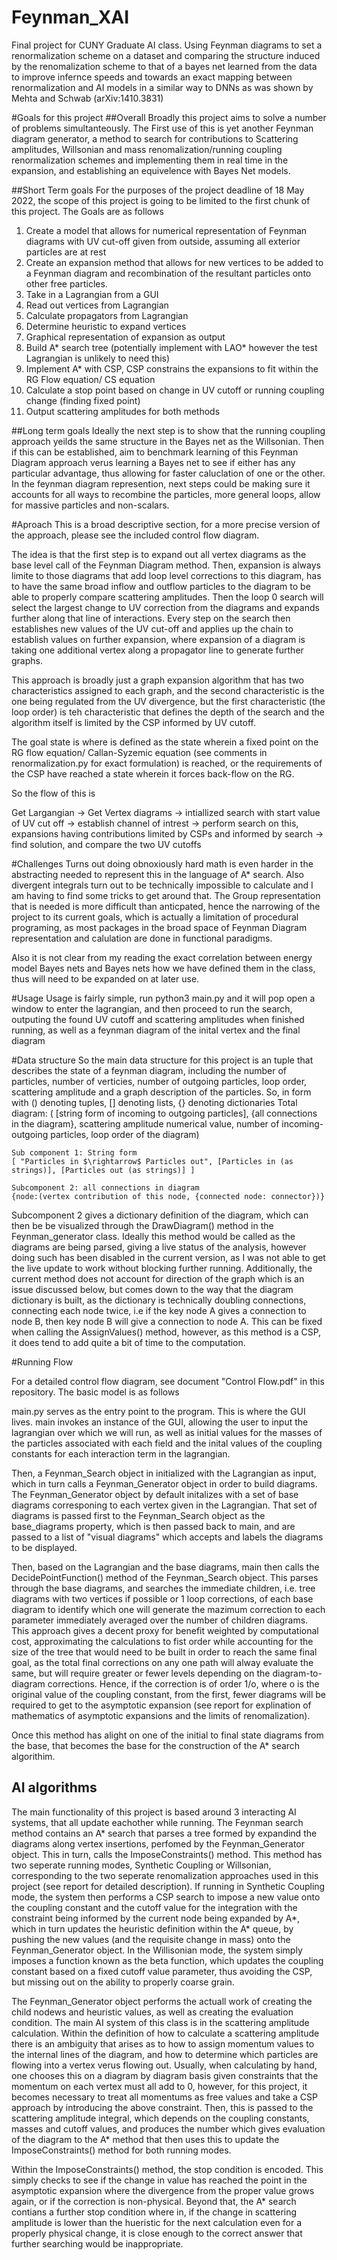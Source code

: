 # Feynman_XAI
Final project for CUNY Graduate AI class. 
Using Feynman diagrams to set a renormalization scheme on a dataset and comparing the structure induced by the renomalization scheme to that of a bayes net learned from the data to improve infernce speeds and towards an exact mapping between renormalization and AI models in a similar way to DNNs as was shown by Mehta and Schwab (arXiv:1410.3831)

#Goals for this project 
##Overall
Broadly this project aims to solve a number of problems simultanteously. The First use of this is yet another Feynman diagram generator, a method to search for contributions to Scattering amplitudes, Willsonian and mass renomalization/running coupling renormalization schemes and implementing them in real time in the expansion, and establishing an equivelence with Bayes Net models.

##Short Term goals
For the purposes of the project deadline of 18 May 2022, the scope of this project is going to be limited to the first chunk of this project. 
The Goals are as follows 
1. Create a model that allows for numerical representation of Feynman diagrams with UV cut-off given from outside, assuming all exterior particles are at rest
2. Create an expansion method that allows for new vertices to be added to a Feynman diagram and recombination of the resultant particles onto other free particles.
3. Take in a Lagrangian from a GUI 
4. Read out vertices from Lagrangian
5. Calculate propagators from Lagrangian
6. Determine heuristic to expand vertices
7. Graphical representation of expansion as output
8. Build A\* search tree (potentially implement with LAO\* however the test Lagrangian is unlikely to need this)
9. Implement A\* with CSP, CSP constrains the expansions to fit within the RG Flow equation/ CS equation 
11. Calculate a stop point based on change in UV cutoff or running coupling change (finding fixed point)
12. Output scattering amplitudes for both methods

##Long term goals
Ideally the next step is to show that the running coupling approach yeilds the same structure in the Bayes net as the Willsonian.
Then if this can be established, aim to benchmark learning of this Feynman Diagram approach verus learning a Bayes net to see if either has any particular advantage, thus allowing for faster caluclation of one or the other.
In the feynman diagram represention, next steps could be making sure it accounts for all ways to recombine the particles, more general loops, allow for massive particles and non-scalars. 

#Aproach
This is a broad descriptive section, for a more precise version of the approach, please see the included control flow diagram.

The idea is that the first step is to expand out all vertex diagrams as the base level call of the Feynman Diagram method. Then, expansion is always limite to those diagrams that add loop level corrections to this diagram, has to have the same broad inflow and outflow particles to the diagram to be able to properly compare scattering amplitudes. 
Then the loop 0 search will select the largest change to UV correction from the diagrams and expands further along that line of interactions. Every step on the search then establishes new values of the UV cut-off and applies up the chain to establish values on further expansion, where expansion of a diagram is taking one additional vertex along a propagator line to generate further graphs. 

This approach is broadly just a graph expansion algorithm that has two characteristics assigned to each graph, and the second characteristic is the one being regulated from the UV divergence, but the first characteristic (the loop order) is teh characteristic that defines the depth of the search and the algorithm itself is limited by the CSP informed by UV cutoff. 

The goal state is where is defined as the state wherein a fixed point on the RG flow equation/ Callan-Syzemic equation (see comments in renormalization.py for exact formulation) is reached, or the requirements of the CSP have reached a state wherein it forces back-flow on the RG. 

So the flow of this is 

Get Largangian $\rightarrow$ Get Vertex diagrams $\rightarrow$ intiallized search with start value of UV cut off $\rightarrow$ establish channel of intrest $\rightarrow$ perform search on this, expansions having contributions limited by CSPs and informed by search $\rightarrow$ find solution, and compare the two UV cutoffs

#Challenges
Turns out doing obnoxiously hard math is even harder in the abstracting needed to represent this in the language of A\* search. Also divergent integrals turn out to be technically impossible to calculate and I am having to find some tricks to get around that. 
The Group representation that is needed is more difficult than anticpated, hence the narrowing of the project to its current goals, which is actually a limitation of procedural programing, as most packages in the broad space of Feynman Diagram representation and calulation are done in functional paradigms.

Also it is not clear from my reading the exact correlation between energy model Bayes nets and Bayes nets how we have defined them in the class, thus will need to be expanded on at later use.

#Usage
Usage is fairly simple, run python3 main.py and it will pop open a window to enter the lagrangian, and then proceed to run the search, outputing the found UV cutoff and scattering amplitudes when finished running, as well as a feynman diagram of the inital vertex and the final diagram  

#Data structure
So the main data structure for this project is an tuple that describes the state of a feynman diagram, including the number of particles, number of verticies, number of outgoing particles, loop order, scattering amplitude and a graph description of the particles. 
So, in form with () denoting tuples, [] denoting lists, {} denoting dictionaries
 	Total diagram:
	( [string form of incoming to outgoing particles], {all connections in the diagram}, scattering amplitude numerical value, number of incoming-outgoing particles, loop order of the diagram)

	Sub component 1: String form
	[ "Particles in $\rightarrow$ Particles out", [Particles in (as strings)], [Particles out (as strings)] ]

	Subcomponent 2: all connections in diagram 
	{node:(vertex contribution of this node, {connected node: connector})}

Subcomponent 2 gives a dictionary definition of the diagram, which can then be be visualized through the DrawDiagram() method in the Feynman_generator class. Ideally this method would be called as the diagrams are being parsed, giving a live status of the analysis, however doing such has been disabled in the current version, as I was not able to get the live update to work without blocking further running. Additionally, the current method does not account for direction of the graph which is an issue discussed below, but comes down to the way that the diagram dictionary is built, as the dictionary is technically doubling connections, connecting each node twice, i.e if the key node A gives a connection to node B, then key node B will give a connection to node A. This can be fixed when calling the AssignValues() method, however, as this method is a CSP, it does tend to add quite a bit of time to the computation. 

#Running Flow

For a detailed control flow diagram, see document "Control Flow.pdf" in this repository. The basic model is as follows 

main.py serves as the entry point to the program. This is where the GUI lives. main invokes an instance of the GUI, allowing the user to input the lagrangian over which we will run, as well as initial values for the masses of the particles associated with each field and the inital values of the coupling constants for each interaction term in the lagrangian. 

Then, a Feynman_Search object in initialized with the Lagrangian as input, which in turn calls a Feynman_Generator object in order to build diagrams. The Feynman_Generator object by default initalizes with a set of base diagrams corresponing to each vertex given in the Lagrangian. That set of diagrams is passed first to the Feynman_Search object as the base_diagrams property, which is then passed back to main, and are passed to a list of "visual diagrams" which accepts and labels the diagrams to be displayed. 

Then, based on the Lagrangian and the base diagrams, main then calls the DecidePointFunction() method of the Feynman_Search object. This parses through the base diagrams, and searches the immediate children, i.e. tree diagrams with two vertices if possible or 1 loop corrections, of each base diagram to identify which one will generate the mazimum correction to each parameter immediately averaged over the number of children diagrams. This approach gives a decent proxy for benefit weighted by computational cost, approximating the calculations to fist order while accounting for the size of the tree that would need to be built in order to reach the same final goal, as the total final corrections on any one path will alway evaluate the same, but will require greater or fewer levels depending on the diagram-to-diagram corrections. Hence, if the correction is of order 1/o, where o is the original value of the coupling constant, from the first, fewer diagrams will be required to get to the asymptotic expansion (see report for explination of mathematics of asymptotic expansions and the limits of renomalization). 

Once this method has alight on one of the initial to final state diagrams from the base, that becomes the base for the construction of the A\* search algorithim. 
## AI algorithms

The main functionality of this project is based around 3 interacting AI systems, that all update eachother while running. The Feynman search method contains an A\* search that parses a tree formed by expandind the diagrams along vertex insertions, perfomed by the Feynman\_Generator object. This in turn, calls the ImposeConstraints() method. This method has two seperate running modes, Synthetic Coupling or Willsonian, corresponding to the two seperate renomalization approaches used in this project (see report for detailed description). If running in Synthetic Coupling mode, the system then performs a CSP search to impose a new value onto the coupling constant and the cutoff value for the integration with the constraint being informed by the current node being expanded by A\*, which in turn updates the heuristic definition within the A\* queue, by pushing the new values (and the requisite change in mass) onto the Feynman\_Generator object. In the Willisonian mode, the system simply imposes a function known as the beta function, which updates the coupling constant based on a fixed cutoff value parameter, thus avoiding the CSP, but missing out on the ability to properly coarse grain. 

The Feynman\_Generator object performs the actuall work of creating the child nodews and heuristic values, as well as creating the evaluation condition. The main AI system of this class is in the scattering amplitude calculation. Within the definition of how to calculate a scattering amplitude there is an ambiguity that arises as to how to assign momentum values to the internal lines of the diagram, and how to determine which particles are flowing into a vertex verus flowing out. Usually, when calculating by hand, one chooses this on a diagram by diagram basis given constraints that the momentum on each vertex must all add to 0, however, for this project, it becomes necessary to treat all momentums as free values and take a CSP approach by introducing the above constraint. Then, this is passed to the scattering amplitude integral, which depends on the coupling constants, masses and cutoff values, and produces the number which gives evaluation of the diagram to the A\* method that then uses this to update the ImposeConstraints() method for both running modes. 

Within the ImposeConstraints() method, the stop condition is encoded. This simply checks to see if the change in value has reached the point in the asymptotic expansion where the divergence from the proper value grows again, or if the correction is non-physical. Beyond that, the A\* search contians a further stop condition where in, if the change in scattering amplitude is lower than the hueristic for the next calculation even for a properly physical change, it is close enough to the correct answer that further searching would be inappropriate. 


